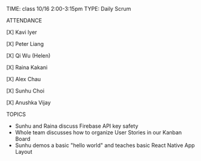 TIME: class 10/16 2:00-3:15pm
TYPE: Daily Scrum

ATTENDANCE

[X] Kavi Iyer

[X] Peter Liang

[X] Qi Wu (Helen)

[X] Raina Kakani

[X] Alex Chau 

[X] Sunhu Choi

[X] Anushka Vijay

TOPICS
- Sunhu and Raina discuss Firebase API key safety
- Whole team discusses how to organize User Stories in our Kanban Board
- Sunhu demos a basic "hello world" and teaches basic React Native App Layout
